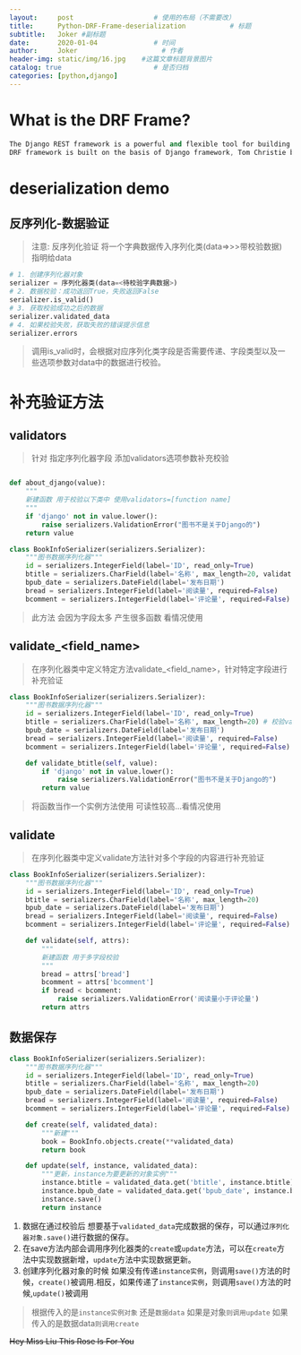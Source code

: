 ```yaml
---
layout:     post                    # 使用的布局（不需要改）
title:      Python-DRF-Frame-deserialization           # 标题 
subtitle:   Joker #副标题
date:       2020-01-04              # 时间
author:     Joker                     # 作者
header-img: static/img/16.jpg    #这篇文章标题背景图片
catalog: true                       # 是否归档
categories: [python,django]
---
```


# What is the DRF Frame?
```s
The Django REST framework is a powerful and flexible tool for building Web apis.Often referred to simply as the DRF framework
DRF framework is built on the basis of Django framework, Tom Christie by the two - time development of the open source project.
```

# deserialization demo
## 反序列化-数据验证
> 注意: 反序列化验证 将一个字典数据传入序列化类(data=>>>带校验数据) 指明给data
```python
# 1. 创建序列化器对象
serializer = 序列化器类(data=<待校验字典数据>)
# 2. 数据校验：成功返回True，失败返回False
serializer.is_valid()
# 3. 获取校验成功之后的数据
serializer.validated_data
# 4. 如果校验失败，获取失败的错误提示信息
serializer.errors
```
> 调用is_valid时，会根据对应序列化类字段是否需要传递、字段类型以及一些选项参数对data中的数据进行校验。

# 补充验证方法
## validators
> 针对 指定序列化器字段 添加validators选项参数补充校验
```python

def about_django(value):
    """
    新建函数 用于校验以下类中 使用validators=[function name]
    """
    if 'django' not in value.lower():
        raise serializers.ValidationError("图书不是关于Django的")
    return value

class BookInfoSerializer(serializers.Serializer):
    """图书数据序列化器"""
    id = serializers.IntegerField(label='ID', read_only=True)
    btitle = serializers.CharField(label='名称', max_length=20, validators=[about_django]) # 校验validators
    bpub_date = serializers.DateField(label='发布日期')
    bread = serializers.IntegerField(label='阅读量', required=False)
    bcomment = serializers.IntegerField(label='评论量', required=False)

```
> 此方法 会因为字段太多 产生很多函数 看情况使用

## validate_<field_name>
> 在序列化器类中定义特定方法validate_<field_name>，针对特定字段进行补充验证
```python
class BookInfoSerializer(serializers.Serializer):
    """图书数据序列化器"""
    id = serializers.IntegerField(label='ID', read_only=True)
    btitle = serializers.CharField(label='名称', max_length=20) # 校验validate_btitle
    bpub_date = serializers.DateField(label='发布日期')
    bread = serializers.IntegerField(label='阅读量', required=False)
    bcomment = serializers.IntegerField(label='评论量', required=False)

    def validate_btitle(self, value):
        if 'django' not in value.lower():
            raise serializers.ValidationError("图书不是关于Django的")
        return value

```
> 将函数当作一个实例方法使用 可读性较高...看情况使用

## validate
> 在序列化器类中定义validate方法针对多个字段的内容进行补充验证
```python
class BookInfoSerializer(serializers.Serializer):
    """图书数据序列化器"""
    id = serializers.IntegerField(label='ID', read_only=True)
    btitle = serializers.CharField(label='名称', max_length=20)
    bpub_date = serializers.DateField(label='发布日期')
    bread = serializers.IntegerField(label='阅读量', required=False)
    bcomment = serializers.IntegerField(label='评论量', required=False)

    def validate(self, attrs):
        """
        新建函数 用于多字段校验 
        """
        bread = attrs['bread']
        bcomment = attrs['bcomment']
        if bread < bcomment:
            raise serializers.ValidationError('阅读量小于评论量')
        return attrs
```

## 数据保存
```python
class BookInfoSerializer(serializers.Serializer):
    """图书数据序列化器"""
    id = serializers.IntegerField(label='ID', read_only=True)
    btitle = serializers.CharField(label='名称', max_length=20)
    bpub_date = serializers.DateField(label='发布日期')
    bread = serializers.IntegerField(label='阅读量', required=False)
    bcomment = serializers.IntegerField(label='评论量', required=False)

    def create(self, validated_data):
        """新建"""
        book = BookInfo.objects.create(**validated_data)
        return book

    def update(self, instance, validated_data):
        """更新，instance为要更新的对象实例"""
        instance.btitle = validated_data.get('btitle', instance.btitle)
        instance.bpub_date = validated_data.get('bpub_date', instance.bpub_date)
        instance.save()
        return instance
```
1. 数据在通过校验后 想要基于`validated_data`完成数据的保存，可以通过`序列化器对象.save()`进行数据的保存。
2. 在save方法内部会调用序列化器类的`create`或`update`方法，可以在`create`方法中实现数据新增，`update`方法中实现数据更新。
3. 创建序列化器对象的时候 如果没有传递`instance实例`，则调用`save()`方法的时候，`create()`被调用.相反，如果传递了`instance实例`，则调用`save()`方法的时候,`update()`被调用
> 根据传入的是`instance实例对象` 还是`数据data` 如果是对象`则调用update` 如果传入的是数据data`则调用create`



~~Hey Miss Liu This Rose Is For You~~